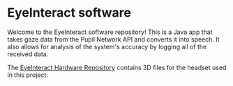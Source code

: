 # EyeInteract software
Welcome to the EyeInteract software repository! This is a Java app that takes gaze data from the Pupil Network API and converts it into speech. It also allows for analysis of the system's accuracy by logging all of the received data. 

The [EyeInteract Hardware Repository](https://github.com/y-fysiks/EyeInteract-hardware) contains 3D files for the headset used in this project:
